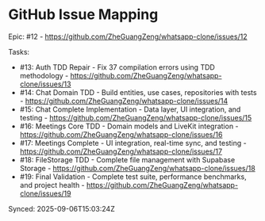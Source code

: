 # GitHub Issue Mapping

Epic: #12 - https://github.com/ZheGuangZeng/whatsapp-clone/issues/12

Tasks:
- #13: Auth TDD Repair - Fix 37 compilation errors using TDD methodology - https://github.com/ZheGuangZeng/whatsapp-clone/issues/13
- #14: Chat Domain TDD - Build entities, use cases, repositories with tests - https://github.com/ZheGuangZeng/whatsapp-clone/issues/14
- #15: Chat Complete Implementation - Data layer, UI integration, and testing - https://github.com/ZheGuangZeng/whatsapp-clone/issues/15
- #16: Meetings Core TDD - Domain models and LiveKit integration - https://github.com/ZheGuangZeng/whatsapp-clone/issues/16
- #17: Meetings Complete - UI integration, real-time sync, and testing - https://github.com/ZheGuangZeng/whatsapp-clone/issues/17
- #18: FileStorage TDD - Complete file management with Supabase Storage - https://github.com/ZheGuangZeng/whatsapp-clone/issues/18
- #19: Final Validation - Complete test suite, performance benchmarks, and project health - https://github.com/ZheGuangZeng/whatsapp-clone/issues/19

Synced: 2025-09-06T15:03:24Z